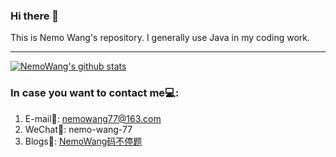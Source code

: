 ### Hi there 👋
This is Nemo Wang's repository. I generally use Java in my coding work.
<hr>

[![NemoWang's github stats](https://github-readme-stats.vercel.app/api?username=nemowang&theme=merko)](https://github.com/nemowang/github-readme-stats)

### In case you want to contact me💻:
1. E-mail📧: nemowang77@163.com
2. WeChat📲: nemo-wang-77
3. Blogs📝: [NemoWang码不停题](https://www.cnblogs.com/nemowang1996/)

<!--
Here are some ideas to get you started:

- 🔭 I’m currently working on ...
- 🌱 I’m currently learning ...
- 👯 I’m looking to collaborate on ...
- 🤔 I’m looking for help with ...
- 💬 Ask me about ...
- 📫 How to reach me: ...
- 😄 Pronouns: ...
- ⚡ Fun fact: ...
-->
